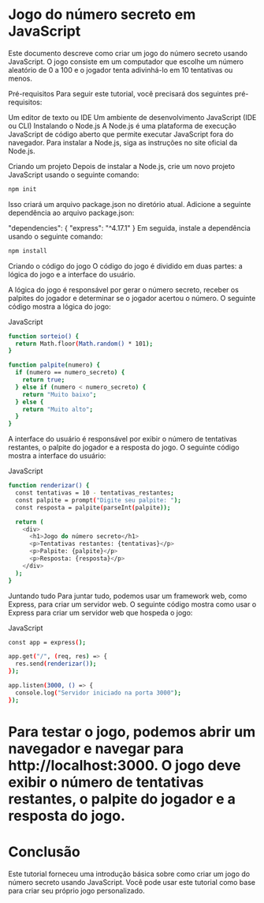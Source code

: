 
# Jogo do número secreto em JavaScript

Este documento descreve como criar um jogo do número secreto usando JavaScript. O jogo consiste em um computador que escolhe um número aleatório de 0 a 100 e o jogador tenta adivinhá-lo em 10 tentativas ou menos.

Pré-requisitos
Para seguir este tutorial, você precisará dos seguintes pré-requisitos:

Um editor de texto ou IDE
Um ambiente de desenvolvimento JavaScript (IDE ou CLI)
Instalando o Node.js
A Node.js é uma plataforma de execução JavaScript de código aberto que permite executar JavaScript fora do navegador. Para instalar a Node.js, siga as instruções no site oficial da Node.js.

Criando um projeto
Depois de instalar a Node.js, crie um novo projeto JavaScript usando o seguinte comando:
```bash
npm init
```
Isso criará um arquivo package.json no diretório atual. Adicione a seguinte dependência ao arquivo package.json:

"dependencies": {
  "express": "^4.17.1"
}
Em seguida, instale a dependência usando o seguinte comando:
```bash
npm install
```
Criando o código do jogo
O código do jogo é dividido em duas partes: a lógica do jogo e a interface do usuário.

A lógica do jogo é responsável por gerar o número secreto, receber os palpites do jogador e determinar se o jogador acertou o número. O seguinte código mostra a lógica do jogo:

JavaScript
```bash
function sorteio() {
  return Math.floor(Math.random() * 101);
}

function palpite(numero) {
  if (numero == numero_secreto) {
    return true;
  } else if (numero < numero_secreto) {
    return "Muito baixo";
  } else {
    return "Muito alto";
  }
}
```
A interface do usuário é responsável por exibir o número de tentativas restantes, o palpite do jogador e a resposta do jogo. O seguinte código mostra a interface do usuário:

JavaScript
```bash
function renderizar() {
  const tentativas = 10 - tentativas_restantes;
  const palpite = prompt("Digite seu palpite: ");
  const resposta = palpite(parseInt(palpite));

  return (
    <div>
      <h1>Jogo do número secreto</h1>
      <p>Tentativas restantes: {tentativas}</p>
      <p>Palpite: {palpite}</p>
      <p>Resposta: {resposta}</p>
    </div>
  );
}
```
Juntando tudo
Para juntar tudo, podemos usar um framework web, como Express, para criar um servidor web. O seguinte código mostra como usar o Express para criar um servidor web que hospeda o jogo:

JavaScript
```bash
const app = express();

app.get("/", (req, res) => {
  res.send(renderizar());
});

app.listen(3000, () => {
  console.log("Servidor iniciado na porta 3000");
});
```
# Para testar o jogo, podemos abrir um navegador e navegar para http://localhost:3000. O jogo deve exibir o número de tentativas restantes, o palpite do jogador e a resposta do jogo.

# Conclusão
Este tutorial forneceu uma introdução básica sobre como criar um jogo do número secreto usando JavaScript. Você pode usar este tutorial como base para criar seu próprio jogo personalizado.
